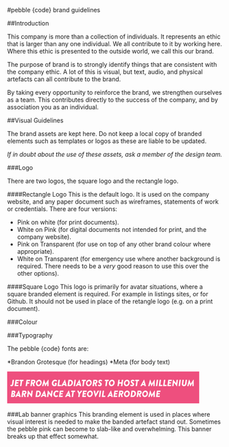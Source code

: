 #pebble {code} brand guidelines

##Introduction

This company is more than a collection of individuals. It represents an ethic that is larger than any one individual. We all contribute to it by working here. Where this ethic is presented to the outside world, we call this our brand.

The purpose of brand is to strongly identify things that are consistent with the company ethic. A lot of this is visual, but text, audio, and physical artefacts can all contribute to the brand. 

By taking every opportunity to reinforce the brand, we strengthen ourselves as a team. This contributes directly to the success of the company, and by association you as an individual. 

##Visual Guidelines

The brand assets are kept here. Do not keep a local copy of branded elements such as templates or logos as these are liable to be updated.

*If in doubt about the use of these assets, ask a member of the design team.*

###Logo

There are two logos, the square logo and the rectangle logo.

####Rectangle Logo
This is the default logo. It is used on the company website, and any paper document such as wireframes, statements of work or credentials. There are four versions:
* Pink on white (for print documents).
* White on Pink (for digital documents not intended for print, and the company website).
* Pink on Transparent (for use on top of any other brand colour where appropriate).
* White on Transparent (for emergency use where another background is required. There needs to be a *very* good reason to use this over the other options).

####Square Logo
This logo is primarily for avatar situations, where a square branded element is required. For example in listings sites, or for Github. It should not be used in place of the retangle logo (e.g. on a print document).

###Colour

###Typography

The pebble {code} fonts are:

*Brandon Grotesque (for headings)
*Meta (for body text)

![Example of a heading](images/brandon-title.png)


###Lab banner graphics
This branding element is used in places where visual interest is needed to make the banded artefact stand out. Sometimes the pebble pink can become to slab-like and overwhelming. This banner breaks up that effect somewhat. 

